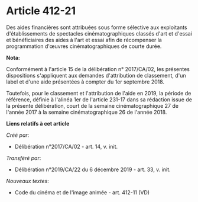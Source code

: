 # Article 412-21

Des aides financières sont attribuées sous forme sélective aux exploitants d'établissements de spectacles cinématographiques
classés d'art et d'essai et bénéficiaires des aides à l'art et essai afin de récompenser la programmation d'œuvres
cinématographiques de courte durée.

**Nota:**

Conformément à l'article 15 de la délibération n° 2017/CA/02, les présentes dispositions s'appliquent aux demandes
d'attribution de classement, d'un label et d'une aide présentées à compter du 1er septembre 2018.

Toutefois, pour le classement et l'attribution de l'aide en 2019, la période de référence, définie à l'alinéa 1er de
l'article 231-17 dans sa rédaction issue de la présente délibération, court de la semaine cinématographique 27 de l'année
2017 à la semaine cinématographique 26 de l'année 2018.

**Liens relatifs à cet article**

_Créé par_:

  - Délibération n°2017/CA/02 - art. 14, v. init.

_Transféré par_:

  - Délibération n°2019/CA/22 du 6 décembre 2019 - art. 33, v. init.

_Nouveaux textes_:

  - Code du cinéma et de l'image animée - art. 412-11 (VD)
